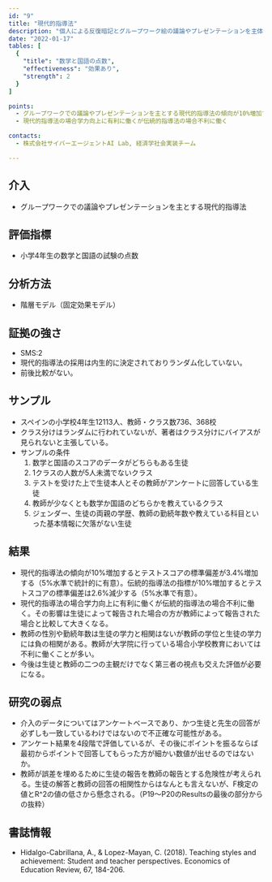 ```yaml
---
id: "9"
title: "現代的指導法"
description: "個人による反復暗記とグループワーク絵の議論やプレゼンテーションを主体とする講義スタイルの効果"
date: "2022-01-17"
tables: [
  {
    "title": "数学と国語の点数",
    "effectiveness": "効果あり",
    "strength": 2
  }
]

points:
  - グループワークでの議論やプレゼンテーションを主とする現代的指導法の傾向が10%増加すると標準偏差が3.4%増加する。暗記主体の伝統的指導法の傾向が10%増加すると標準偏差は2.6%減少する。
  - 現代的指導法の場合学力向上に有利に働くが伝統的指導法の場合不利に働く

contacts:
  - 株式会社サイバーエージェントAI Lab, 経済学社会実装チーム

---
```


## 介入
- グループワークでの議論やプレゼンテーションを主とする現代的指導法

## 評価指標
- 小学4年生の数学と国語の試験の点数

## 分析方法
- 階層モデル（固定効果モデル）

## 証拠の強さ
- SMS:2
- 現代的指導法の採用は内生的に決定されておりランダム化していない。
- 前後比較がない。

## サンプル
- スペインの小学校4年生12113人、教師・クラス数736、368校
- クラス分けはランダムに行われていないが、著者はクラス分けにバイアスが見られないと主張している。    
- サンプルの条件
    1. 数学と国語のスコアのデータがどちらもある生徒
    2. 1クラスの人数が5人未満でないクラス
    3. テストを受けた上で生徒本人とその教師がアンケートに回答している生徒
    4. 教師が少なくとも数学か国語のどちらかを教えているクラス
    5. ジェンダー、生徒の両親の学歴、教師の勤続年数や教えている科目といった基本情報に欠落がない生徒

## 結果
- 現代的指導法の傾向が10%増加するとテストスコアの標準偏差が3.4%増加する（5%水準で統計的に有意）。伝統的指導法の指標が10%増加するとテストスコアの標準偏差は2.6%減少する（5%水準で有意）。
- 現代的指導法の場合学力向上に有利に働くが伝統的指導法の場合不利に働く。その影響は生徒によって報告された場合の方が教師によって報告された場合と比較して大きくなる。
- 教師の性別や勤続年数は生徒の学力と相関はないが教師の学位と生徒の学力には負の相関がある。教師が大学院に行っている場合小学校教育においては不利に働くことが多い。
- 今後は生徒と教師の二つの主観だけでなく第三者の視点も交えた評価が必要になる。

## 研究の弱点
- 介入のデータについてはアンケートベースであり、かつ生徒と先生の回答が必ずしも一致しているわけではないので不正確な可能性がある。
- アンケート結果を4段階で評価しているが、その後にポイントを振るならば最初からポイントで回答してもらった方が細かい数値が出せるのではないか。
- 教師が誤差を埋めるために生徒の報告を教師の報告とする危険性が考えられる。生徒の解答と教師の回答の相関性からはなんとも言えないが、F検定の値とR^2の値の低さから懸念される。（P19〜P20のResultsの最後の部分からの抜粋）

## 書誌情報
- Hidalgo-Cabrillana, A., & Lopez-Mayan, C. (2018). Teaching styles and achievement: Student and teacher perspectives. Economics of Education Review, 67, 184-206.